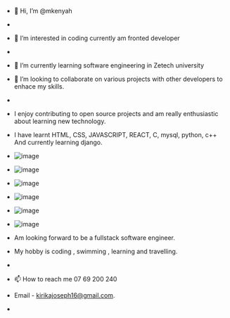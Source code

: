 - 👋 Hi, I’m @mkenyah
- 
- 👀 I’m interested in coding currently am fronted developer
- 
- 🌱 I’m currently learning software engineering in Zetech university
- 💞️ I’m looking to collaborate on  various projects with other developers to enhace my skills.
-
- I enjoy contributing to open source projects and am really enthusiastic about learning new technology.
-  I have learnt HTML, CSS, JAVASCRIPT, REACT, C, mysql, python, c++ And currently learning django.
-  ![image](https://github.com/mkenyah/mkenyah/assets/127150104/7f09388b-95e4-4d9a-8533-d7f16f08f80a)
-  ![image](https://github.com/mkenyah/mkenyah/assets/127150104/8248d402-c91c-48a4-97ba-2399aa1093e4)
-  ![image](https://github.com/mkenyah/mkenyah/assets/127150104/8e044c75-c904-49b9-b6f3-033e2cd51fc8)
-  ![image](https://github.com/mkenyah/mkenyah/assets/127150104/e320afb9-a544-49d6-998e-996e883ec5ff)
-  ![image](https://github.com/mkenyah/mkenyah/assets/127150104/5eab382a-ea99-4c2b-89e8-ed6498b8f987)
-  ![image](https://github.com/mkenyah/mkenyah/assets/127150104/c94bcb8e-03da-4e0e-8fd0-d20645319517)






-  Am looking forward to be a fullstack software engineer.
-  My hobby is coding , swimming , learning and travelling.
-  
- 📫 How to reach me  07 69 200 240
- Email - kirikajoseph16@gmail.com.

- 

<!---
mkenyah/mkenyah is a ✨ special ✨ repository because its `README.md` (this file) appears on your GitHub profile.
You can click the Preview link to take a look at your changes.
--->
